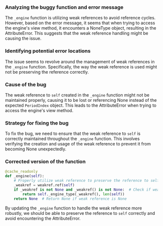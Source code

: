 ### Analyzing the buggy function and error message
The `_engine` function is utilizing weak references to avoid reference cycles. However, based on the error message, it seems that when trying to access the engine's view method, it encounters a NoneType object, resulting in the AttributeError. This suggests that the weak reference handling might be causing the issue.

### Identifying potential error locations
The issue seems to revolve around the management of weak references in the `_engine` function. Specifically, the way the weak reference is used might not be preserving the reference correctly.

### Cause of the bug
The weak reference to `self` created in the `_engine` function might not be maintained properly, causing it to be lost or referencing None instead of the expected `PeriodIndex` object. This leads to the AttributeError when trying to access the engine's view method.

### Strategy for fixing the bug
To fix the bug, we need to ensure that the weak reference to `self` is correctly maintained throughout the `_engine` function. This involves verifying the creation and usage of the weak reference to prevent it from becoming None unexpectedly.

### Corrected version of the function
```python
@cache_readonly
def _engine(self):
    # Properly utilize weak reference to preserve the reference to self
    _weakref = weakref.ref(self)
    if _weakref is not None and _weakref() is not None:  # Check if weak reference is still valid
        return self._engine_type(_weakref(), len(self))
    return None  # Return None if weak reference is None
```

By updating the `_engine` function to handle the weak reference more robustly, we should be able to preserve the reference to `self` correctly and avoid encountering the AttributeError.